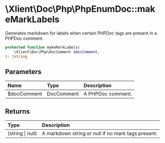 # \\Xlient\\Doc\\Php\\PhpEnumDoc::makeMarkLabels

Generates markdown for labels when certain PHPDoc tags are present in a PHPDoc comment.

```php
protected function makeMarkLabels(
    \Xlient\Doc\Php\DocComment $docComment,
): ?string
```

## Parameters

| Name | Type | Description |
| :--- | :--- | :--- |
| $docComment | DocComment | A PHPDoc comment. |

## Returns

| Type | Description |
| :--- | :--- |
| \(string \| null\) | A markdown string or null if no mark tags present. |